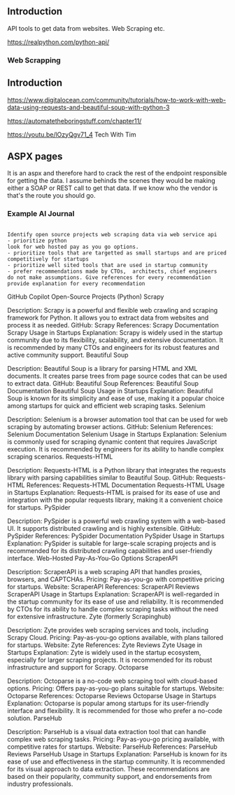 ## Introduction

API tools to get data from websites. Web Scraping etc.

<https://realpython.com/python-api/>

### Web Scrapping

## Introduction

<https://www.digitalocean.com/community/tutorials/how-to-work-with-web-data-using-requests-and-beautiful-soup-with-python-3>

<https://automatetheboringstuff.com/chapter11/>

<https://youtu.be/lOzyQgv71_4> Tech With Tim

## ASPX pages

It is an aspx and therefore hard to crack the rest of the endpoint responsible for getting the data.  I assume behinds the scenes they would be making either a SOAP or REST call to get that data.  If we know who the vendor is that's the route you should go.  

### Example AI Journal

<code>
Identify open source projects web scraping data via web service api
- prioritize python
look for web hosted pay as you go options.
- prioritize tools that are targetted as small startups and are priced competitively for startups
- prioritize well sited tools that are used in startup community
- prefer recommendations made by CTOs,  architects, chief engineers
do not make assumptions. Give references for every recommendation
provide explanation for every recommendation
</code>

GitHub Copilot
Open-Source Projects (Python)
Scrapy

Description: Scrapy is a powerful and flexible web crawling and scraping framework for Python. It allows you to extract data from websites and process it as needed.
GitHub: Scrapy
References:
Scrapy Documentation
Scrapy Usage in Startups
Explanation: Scrapy is widely used in the startup community due to its flexibility, scalability, and extensive documentation. It is recommended by many CTOs and engineers for its robust features and active community support.
Beautiful Soup

Description: Beautiful Soup is a library for parsing HTML and XML documents. It creates parse trees from page source codes that can be used to extract data.
GitHub: Beautiful Soup
References:
Beautiful Soup Documentation
Beautiful Soup Usage in Startups
Explanation: Beautiful Soup is known for its simplicity and ease of use, making it a popular choice among startups for quick and efficient web scraping tasks.
Selenium

Description: Selenium is a browser automation tool that can be used for web scraping by automating browser actions.
GitHub: Selenium
References:
Selenium Documentation
Selenium Usage in Startups
Explanation: Selenium is commonly used for scraping dynamic content that requires JavaScript execution. It is recommended by engineers for its ability to handle complex scraping scenarios.
Requests-HTML

Description: Requests-HTML is a Python library that integrates the requests library with parsing capabilities similar to Beautiful Soup.
GitHub: Requests-HTML
References:
Requests-HTML Documentation
Requests-HTML Usage in Startups
Explanation: Requests-HTML is praised for its ease of use and integration with the popular requests library, making it a convenient choice for startups.
PySpider

Description: PySpider is a powerful web crawling system with a web-based UI. It supports distributed crawling and is highly extensible.
GitHub: PySpider
References:
PySpider Documentation
PySpider Usage in Startups
Explanation: PySpider is suitable for large-scale scraping projects and is recommended for its distributed crawling capabilities and user-friendly interface.
Web-Hosted Pay-As-You-Go Options
ScraperAPI

Description: ScraperAPI is a web scraping API that handles proxies, browsers, and CAPTCHAs.
Pricing: Pay-as-you-go with competitive pricing for startups.
Website: ScraperAPI
References:
ScraperAPI Reviews
ScraperAPI Usage in Startups
Explanation: ScraperAPI is well-regarded in the startup community for its ease of use and reliability. It is recommended by CTOs for its ability to handle complex scraping tasks without the need for extensive infrastructure.
Zyte (formerly Scrapinghub)

Description: Zyte provides web scraping services and tools, including Scrapy Cloud.
Pricing: Pay-as-you-go options available, with plans tailored for startups.
Website: Zyte
References:
Zyte Reviews
Zyte Usage in Startups
Explanation: Zyte is widely used in the startup ecosystem, especially for larger scraping projects. It is recommended for its robust infrastructure and support for Scrapy.
Octoparse

Description: Octoparse is a no-code web scraping tool with cloud-based options.
Pricing: Offers pay-as-you-go plans suitable for startups.
Website: Octoparse
References:
Octoparse Reviews
Octoparse Usage in Startups
Explanation: Octoparse is popular among startups for its user-friendly interface and flexibility. It is recommended for those who prefer a no-code solution.
ParseHub

Description: ParseHub is a visual data extraction tool that can handle complex web scraping tasks.
Pricing: Pay-as-you-go pricing available, with competitive rates for startups.
Website: ParseHub
References:
ParseHub Reviews
ParseHub Usage in Startups
Explanation: ParseHub is known for its ease of use and effectiveness in the startup community. It is recommended for its visual approach to data extraction.
These recommendations are based on their popularity, community support, and endorsements from industry professionals.
